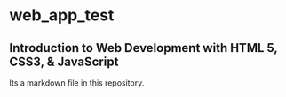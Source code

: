 # web_app_test

## Introduction to Web Development with HTML 5, CSS3, & JavaScript

Its a markdown file in this repository.

